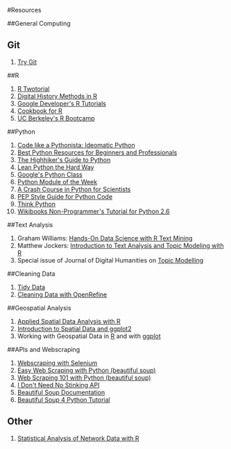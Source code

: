 #Resources

##General Computing

## Git

1. [Try Git](https://try.github.io/levels/1/challenges/1)

##R

1. [R Twotorial](http://www.twotorials.com/)
2. [Digital History Methods in R](http://lincolnmullen.com/projects/dh-r/)
3. [Google Developer's R Tutorials](https://www.youtube.com/playlist?list=PLOU2XLYxmsIK9qQfztXeybpHvru-TrqAP)
4. [Cookbook for R](http://www.cookbook-r.com/Graphs/)
5. [UC Berkeley's R Bootcamp](https://github.com/berkeley-scf/r-bootcamp-2015)

##Python

1. [Code like a Pythonista: Ideomatic Python](http://python.net/~goodger/projects/pycon/2007/idiomatic/handout.html)
2. [Best Python Resources for Beginners and Professionals](http://pythontips.com/2013/09/01/best-python-resources/)
3. [The Highhiker's Guide to Python](http://docs.python-guide.org/en/latest/)
4. [Lean Python the Hard Way](http://learnpythonthehardway.org/book/)
5. [Google's Python Class](https://developers.google.com/edu/python/)
6. [Python Module of the Week](http://pymotw.com/2/)
7. [A Crash Course in Python for Scientists](http://nbviewer.ipython.org/gist/rpmuller/5920182)
8. [PEP Style Guide for Python Code](https://www.python.org/dev/peps/pep-0008/)
9. [Think Python](http://www.greenteapress.com/thinkpython/html/index.html)
10. [Wikibooks Non-Programmer's Tutorial for Python 2.6](https://en.wikibooks.org/wiki/Non-Programmer%27s_Tutorial_for_Python_2.6)

##Text Analysis

1. Graham Williams: [Hands-On Data Science with R Text Mining](http://onepager.togaware.com/TextMiningO.pdf)
2. Matthew Jockers: [Introduction to Text Analysis and Topic Modeling with R](http://www.matthewjockers.net/materials/msu/)
3. Special issue of Journal of Digital Humanities on [Topic Modelling](http://journalofdigitalhumanities.org/2-1/)

##Cleaning Data

1. [Tidy Data](https://vimeo.com/33727555)
2. [Cleaning Data with OpenRefine](http://programminghistorian.org/lessons/cleaning-data-with-openrefine)

##Geospatial Analysis

1. [Applied Spatial Data Analysis with R](http://link.springer.com/book/10.1007%2F978-1-4614-7618-4)
2. [Introduction to Spatial Data and ggplot2](http://spatial.ly/2013/12/introduction-spatial-data-ggplot2/)
3. Working with Geospatial Data in [R](http://mazamascience.com/WorkingWithData/?p=1277) and with [ggplot](http://mazamascience.com/WorkingWithData/?p=1494)

##APIs and Webscraping

1. [Webscraping with Selenium](http://thiagomarzagao.com/2013/11/12/webscraping-with-selenium-part-1/)
2. [Easy Web Scraping with Python (beautiful soup)](http://blog.miguelgrinberg.com/post/easy-web-scraping-with-python)
3. [Web Scraping 101 with Python (beautiful soup)](http://www.gregreda.com/2013/03/03/web-scraping-101-with-python/)
3. [I Don't Need No Stinking API](https://blog.hartleybrody.com/web-scraping/)
4. [Beautiful Soup Documentation](http://www.crummy.com/software/BeautifulSoup/bs4/doc/)
5. [Beautiful Soup 4 Python Tutorial](http://www.pythonforbeginners.com/python-on-the-web/beautifulsoup-4-python/)

## Other

1. [Statistical Analysis of Network Data with R](https://www.springer.com/us/book/9781493909827)
